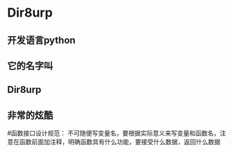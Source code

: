 Dir8urp
========
开发语言python
--
它的名字叫
--
Dir8urp
--
非常的炫酷
--
#函数接口设计规范：
不可随便写变量名，要根据实际意义来写变量和函数名，注意在函数前面加注释，明确函数具有什么功能，要接受什么数据，返回什么数据
